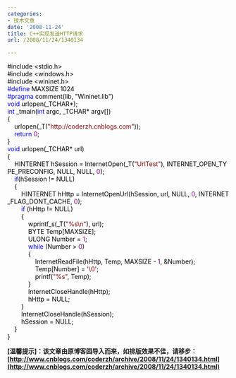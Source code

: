 ```yaml
---
categories:
- 技术文章
date: '2008-11-24'
title: C++实现发送HTTP请求
url: /2008/11/24/1340134

---
```



<div class="cnblogs_code"><span style="color: #000000;">#include&nbsp;</span><span style="color: #000000;">&lt;</span><span style="color: #000000;">stdio.h</span><span style="color: #000000;">&gt;</span><span style="color: #000000;">
<br />
#include&nbsp;</span><span style="color: #000000;">&lt;</span><span style="color: #000000;">windows.h</span><span style="color: #000000;">&gt;</span><span style="color: #000000;">
<br />
#include&nbsp;</span><span style="color: #000000;">&lt;</span><span style="color: #000000;">wininet.h</span><span style="color: #000000;">&gt;</span><span style="color: #000000;">
<br />
</span><span style="color: #0000ff;">#define</span><span style="color: #000000;">&nbsp;MAXSIZE&nbsp;1024</span><span style="color: #000000;">
<br />
</span><span style="color: #0000ff;">#pragma</span><span style="color: #000000;">&nbsp;comment(lib,&nbsp;"Wininet.lib")&nbsp;</span><span style="color: #000000;">
<br />
</span><span style="color: #0000ff;">void</span><span style="color: #000000;">&nbsp;urlopen(_TCHAR</span><span style="color: #000000;">*</span><span style="color: #000000;">);
<br />
</span><span style="color: #0000ff;">int</span><span style="color: #000000;">&nbsp;_tmain(</span><span style="color: #0000ff;">int</span><span style="color: #000000;">&nbsp;argc,&nbsp;_TCHAR</span><span style="color: #000000;">*</span><span style="color: #000000;">&nbsp;argv[])
<br />
{
<br />
&nbsp;&nbsp;&nbsp;&nbsp;urlopen(_T(</span><span style="color: #800000;">"</span><span style="color: #800000;">http://coderzh.cnblogs.com</span><span style="color: #800000;">"</span><span style="color: #000000;">));
<br />
&nbsp;&nbsp;&nbsp;&nbsp;</span><span style="color: #0000ff;">return</span><span style="color: #000000;">&nbsp;</span><span style="color: #800080;">0</span><span style="color: #000000;">;
<br />
}
<br />
</span><span style="color: #0000ff;">void</span><span style="color: #000000;">&nbsp;urlopen(_TCHAR</span><span style="color: #000000;">*</span><span style="color: #000000;">&nbsp;url)
<br />
{
<br />
&nbsp;&nbsp;&nbsp;&nbsp;HINTERNET&nbsp;hSession&nbsp;</span><span style="color: #000000;">=</span><span style="color: #000000;">&nbsp;InternetOpen(_T(</span><span style="color: #800000;">"</span><span style="color: #800000;">UrlTest</span><span style="color: #800000;">"</span><span style="color: #000000;">),&nbsp;INTERNET_OPEN_TYPE_PRECONFIG,&nbsp;NULL,&nbsp;NULL,&nbsp;</span><span style="color: #800080;">0</span><span style="color: #000000;">);
<br />
&nbsp;&nbsp;&nbsp;&nbsp;</span><span style="color: #0000ff;">if</span><span style="color: #000000;">(hSession&nbsp;</span><span style="color: #000000;">!=</span><span style="color: #000000;">&nbsp;NULL)
<br />
&nbsp;&nbsp;&nbsp;&nbsp;{
<br />
&nbsp;&nbsp;&nbsp;&nbsp;&nbsp;&nbsp;&nbsp;&nbsp;HINTERNET&nbsp;hHttp&nbsp;</span><span style="color: #000000;">=</span><span style="color: #000000;">&nbsp;InternetOpenUrl(hSession,&nbsp;url,&nbsp;NULL,&nbsp;</span><span style="color: #800080;">0</span><span style="color: #000000;">,&nbsp;INTERNET_FLAG_DONT_CACHE,&nbsp;</span><span style="color: #800080;">0</span><span style="color: #000000;">);
<br />
&nbsp;&nbsp;&nbsp;&nbsp;&nbsp;&nbsp;&nbsp;&nbsp;</span><span style="color: #0000ff;">if</span><span style="color: #000000;">&nbsp;(hHttp&nbsp;</span><span style="color: #000000;">!=</span><span style="color: #000000;">&nbsp;NULL)
<br />
&nbsp;&nbsp;&nbsp;&nbsp;&nbsp;&nbsp;&nbsp;&nbsp;{
<br />
&nbsp;&nbsp;&nbsp;&nbsp;&nbsp;&nbsp;&nbsp;&nbsp;&nbsp;&nbsp;&nbsp;&nbsp;wprintf_s(_T(</span><span style="color: #800000;">"</span><span style="color: #800000;">%s\n</span><span style="color: #800000;">"</span><span style="color: #000000;">),&nbsp;url);
<br />
&nbsp;&nbsp;&nbsp;&nbsp;&nbsp;&nbsp;&nbsp;&nbsp;&nbsp;&nbsp;&nbsp;&nbsp;BYTE&nbsp;Temp[MAXSIZE];
<br />
&nbsp;&nbsp;&nbsp;&nbsp;&nbsp;&nbsp;&nbsp;&nbsp;&nbsp;&nbsp;&nbsp;&nbsp;ULONG&nbsp;Number&nbsp;</span><span style="color: #000000;">=</span><span style="color: #000000;">&nbsp;</span><span style="color: #800080;">1</span><span style="color: #000000;">;
<br />
&nbsp;&nbsp;&nbsp;&nbsp;&nbsp;&nbsp;&nbsp;&nbsp;&nbsp;&nbsp;&nbsp;&nbsp;</span><span style="color: #0000ff;">while</span><span style="color: #000000;">&nbsp;(Number&nbsp;</span><span style="color: #000000;">&gt;</span><span style="color: #000000;">&nbsp;</span><span style="color: #800080;">0</span><span style="color: #000000;">)
<br />
&nbsp;&nbsp;&nbsp;&nbsp;&nbsp;&nbsp;&nbsp;&nbsp;&nbsp;&nbsp;&nbsp;&nbsp;{
<br />
&nbsp;&nbsp;&nbsp;&nbsp;&nbsp;&nbsp;&nbsp;&nbsp;&nbsp;&nbsp;&nbsp;&nbsp;&nbsp;&nbsp;&nbsp;&nbsp;InternetReadFile(hHttp,&nbsp;Temp,&nbsp;MAXSIZE&nbsp;</span><span style="color: #000000;">-</span><span style="color: #000000;">&nbsp;</span><span style="color: #800080;">1</span><span style="color: #000000;">,&nbsp;</span><span style="color: #000000;">&amp;</span><span style="color: #000000;">Number);
<br />
&nbsp;&nbsp;&nbsp;&nbsp;&nbsp;&nbsp;&nbsp;&nbsp;&nbsp;&nbsp;&nbsp;&nbsp;&nbsp;&nbsp;&nbsp;&nbsp;Temp[Number]&nbsp;</span><span style="color: #000000;">=</span><span style="color: #000000;">&nbsp;</span><span style="color: #800000;">'</span><span style="color: #800000;">\0</span><span style="color: #800000;">'</span><span style="color: #000000;">;
<br />
&nbsp;&nbsp;&nbsp;&nbsp;&nbsp;&nbsp;&nbsp;&nbsp;&nbsp;&nbsp;&nbsp;&nbsp;&nbsp;&nbsp;&nbsp;&nbsp;printf(</span><span style="color: #800000;">"</span><span style="color: #800000;">%s</span><span style="color: #800000;">"</span><span style="color: #000000;">,&nbsp;Temp);
<br />
&nbsp;&nbsp;&nbsp;&nbsp;&nbsp;&nbsp;&nbsp;&nbsp;&nbsp;&nbsp;&nbsp;&nbsp;}
<br />
&nbsp;&nbsp;&nbsp;&nbsp;&nbsp;&nbsp;&nbsp;&nbsp;&nbsp;&nbsp;&nbsp;&nbsp;InternetCloseHandle(hHttp);
<br />
&nbsp;&nbsp;&nbsp;&nbsp;&nbsp;&nbsp;&nbsp;&nbsp;&nbsp;&nbsp;&nbsp;&nbsp;hHttp&nbsp;</span><span style="color: #000000;">=</span><span style="color: #000000;">&nbsp;NULL;
<br />
&nbsp;&nbsp;&nbsp;&nbsp;&nbsp;&nbsp;&nbsp;&nbsp;}
<br />
&nbsp;&nbsp;&nbsp;&nbsp;&nbsp;&nbsp;&nbsp;&nbsp;InternetCloseHandle(hSession);
<br />
&nbsp;&nbsp;&nbsp;&nbsp;&nbsp;&nbsp;&nbsp;&nbsp;hSession&nbsp;</span><span style="color: #000000;">=</span><span style="color: #000000;">&nbsp;NULL;
<br />
&nbsp;&nbsp;&nbsp;&nbsp;}&nbsp;
<br />
}</span></div>

**[温馨提示]：该文章由原博客园导入而来，如排版效果不佳，请移步：[http://www.cnblogs.com/coderzh/archive/2008/11/24/1340134.html](http://www.cnblogs.com/coderzh/archive/2008/11/24/1340134.html)**